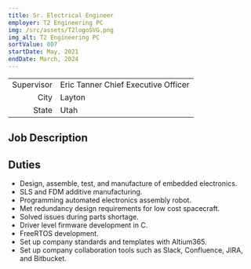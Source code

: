 ```yaml
---
title: Sr. Electrical Engineer
employer: T2 Engineering PC
img: /src/assets/T2logoSVG.png
img_alt: T2 Engineering PC
sortValue: 007
startDate: May, 2021
endDate: March, 2024
---
```

|            |  |
| --:        |--|
| Supervisor | Eric Tanner Chief Executive Officer |  
| City       | Layton |
| State      | Utah | 

## Job Description


## Duties
* Design, assemble, test, and manufacture of embedded electronics.
* SLS and FDM additive manufacturing.
* Programming automated electronics assembly robot.
* Met redundancy design requirements for low cost spacecraft.
* Solved issues during parts shortage.
* Driver level firmware development in C.
* FreeRTOS development.
* Set up company standards and templates with Altium365.
* Set up company collaboration tools such as Slack, Confluence, JIRA, and Bitbucket.
